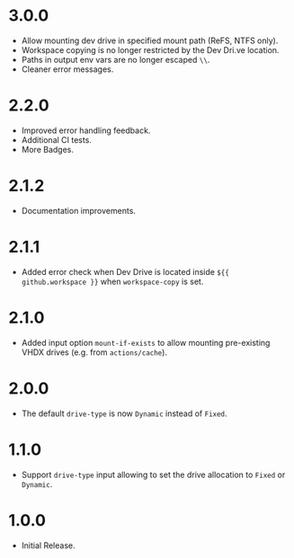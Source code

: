 # 3.0.0

* Allow mounting dev drive in specified mount path (ReFS, NTFS only).
* Workspace copying is no longer restricted by the Dev Dri.ve location.
* Paths in output env vars are no longer escaped `\\`.
* Cleaner error messages.

# 2.2.0

* Improved error handling feedback.
* Additional CI tests.
* More Badges.

# 2.1.2

* Documentation improvements.

# 2.1.1

* Added error check when Dev Drive is located inside `${{ github.workspace }}` when `workspace-copy` is set.

# 2.1.0

* Added input option `mount-if-exists` to allow mounting pre-existing VHDX drives (e.g. from `actions/cache`).

# 2.0.0

* The default `drive-type` is now `Dynamic` instead of `Fixed`.

# 1.1.0

* Support `drive-type` input allowing to set the drive allocation to `Fixed` or `Dynamic`.

# 1.0.0

* Initial Release.
